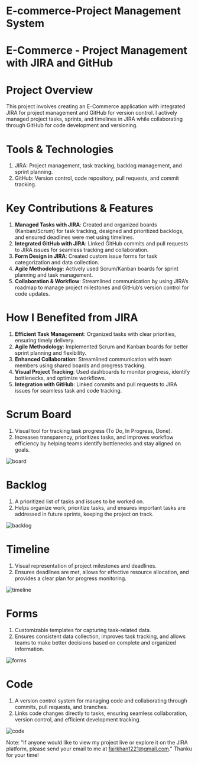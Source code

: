# E-commerce-Project Management System
# E-Commerce - Project Management with JIRA and GitHub

# Project Overview
This project involves creating an E-Commerce application with integrated JIRA for project management and GitHub for version control. I actively managed project tasks, sprints, and timelines in JIRA while collaborating through GitHub for code development and versioning.

# Tools & Technologies
1. JIRA: Project management, task tracking, backlog management, and sprint planning.
2. GitHub: Version control, code repository, pull requests, and commit tracking.

# Key Contributions & Features

1. **Managed Tasks with JIRA**: Created and organized boards (Kanban/Scrum) for task tracking, designed and prioritized backlogs, and ensured deadlines were met using timelines.
2. **Integrated GitHub with JIRA**: Linked GitHub commits and pull requests to JIRA issues for seamless tracking and collaboration.
3. **Form Design in JIRA**: Created custom issue forms for task categorization and data collection.
4. **Agile Methodology**: Actively used Scrum/Kanban boards for sprint planning and task management.
5. **Collaboration & Workflow**: Streamlined communication by using JIRA’s roadmap to manage project milestones and GitHub’s version control for code updates.
   
# How I Benefited from JIRA
1. **Efficient Task Management**: Organized tasks with clear priorities, ensuring timely delivery.
2. **Agile Methodology**: Implemented Scrum and Kanban boards for better sprint planning and flexibility.
3. **Enhanced Collaboration**: Streamlined communication with team members using shared boards and progress tracking.
4. **Visual Project Tracking**: Used dashboards to monitor progress, identify bottlenecks, and optimize workflows.
5. **Integration with GitHub**: Linked commits and pull requests to JIRA issues for seamless task and code tracking.

# Scrum Board
1. Visual tool for tracking task progress (To Do, In Progress, Done).
2. Increases transparency, prioritizes tasks, and improves workflow efficiency by helping teams identify bottlenecks and stay aligned on goals.
   
![board](https://github.com/user-attachments/assets/5c51a05b-4e18-4dab-8b19-45881eddb9ee)

# Backlog
1. A prioritized list of tasks and issues to be worked on. 
2. Helps organize work, prioritize tasks, and ensures important tasks are addressed in future sprints, keeping the project on track.
   
![backlog](https://github.com/user-attachments/assets/9fca06ce-7e8a-4f91-98bb-6c097fb1a354)

# Timeline
1. Visual representation of project milestones and deadlines. 
2. Ensures deadlines are met, allows for effective resource allocation, and provides a clear plan for progress monitoring.
   
![timeline](https://github.com/user-attachments/assets/1504abb9-c68f-498c-9cec-2ae19fd95d96)

# Forms
1. Customizable templates for capturing task-related data. 
2. Ensures consistent data collection, improves task tracking, and allows teams to make better decisions based on complete and organized information.
   
![forms](https://github.com/user-attachments/assets/c05aebc5-f200-43e6-9d94-c29c00c7f6b2)

# Code
1. A version control system for managing code and collaborating through commits, pull requests, and branches. 
2. Links code changes directly to tasks, ensuring seamless collaboration, version control, and efficient development tracking.
   
![code](https://github.com/user-attachments/assets/b4c44633-31a9-4ef5-9fd2-cf07e90c9da2)

Note: "If anyone would like to view my project live or explore it on the JIRA platform, please send your email to me at fajrkhan1221@gmail.com."
Thanku for your time!

